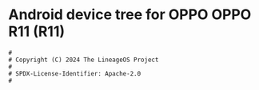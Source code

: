 # Android device tree for OPPO OPPO R11 (R11)

```
#
# Copyright (C) 2024 The LineageOS Project
#
# SPDX-License-Identifier: Apache-2.0
#
```
